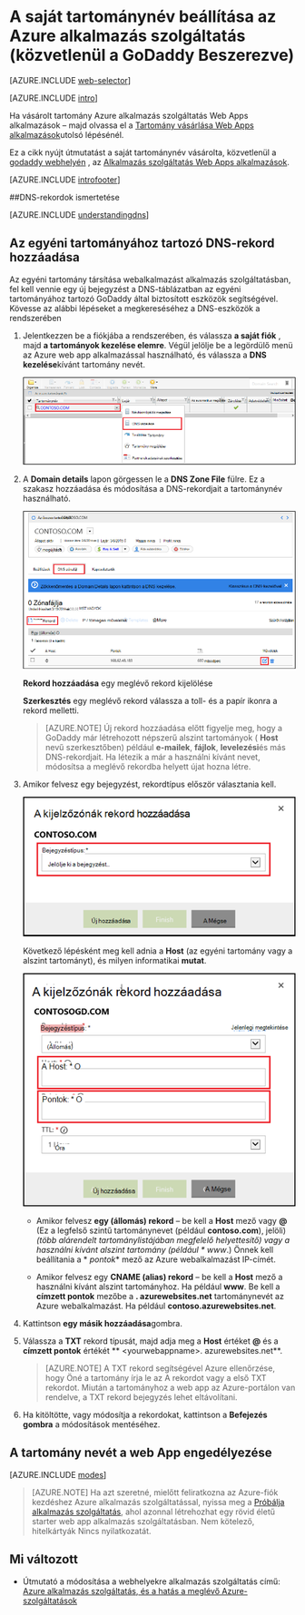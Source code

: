 <properties
    pageTitle="A saját tartománynév beállítása az Azure alkalmazás szolgáltatás (GoDaddy)"
    description="Az Azure Web Apps alkalmazások használata a tartománynév a go Daddynél"
    services="app-service"
    documentationCenter=""
    authors="erikre"
    manager="wpickett"
    editor="jimbe"/>

<tags
    ms.service="app-service"
    ms.workload="na"
    ms.tgt_pltfrm="na"
    ms.devlang="na"
    ms.topic="article"
    ms.date="01/12/2016"
    ms.author="cephalin"/>

# <a name="configure-a-custom-domain-name-in-azure-app-service-purchased-directly-from-godaddy"></a>A saját tartománynév beállítása az Azure alkalmazás szolgáltatás (közvetlenül a GoDaddy Beszerezve)

[AZURE.INCLUDE [web-selector](../../includes/websites-custom-domain-selector.md)]

[AZURE.INCLUDE [intro](../../includes/custom-dns-web-site-intro.md)]

Ha vásárolt tartomány Azure alkalmazás szolgáltatás Web Apps alkalmazások – majd olvassa el a [Tartomány vásárlása Web Apps alkalmazások](custom-dns-web-site-buydomains-web-app.md)utolsó lépésénél.

Ez a cikk nyújt útmutatást a saját tartománynév vásárolta, közvetlenül a [godaddy webhelyén](https://godaddy.com) , az [Alkalmazás szolgáltatás Web Apps alkalmazások](http://go.microsoft.com/fwlink/?LinkId=529714).

[AZURE.INCLUDE [introfooter](../../includes/custom-dns-web-site-intro-notes.md)]

<a name="understanding-records"></a>
##<a name="understanding-dns-records"></a>DNS-rekordok ismertetése

[AZURE.INCLUDE [understandingdns](../../includes/custom-dns-web-site-understanding-dns-raw.md)]

<a name="bkmk_configurecname"></a>
## <a name="add-a-dns-record-for-your-custom-domain"></a>Az egyéni tartományához tartozó DNS-rekord hozzáadása

Az egyéni tartomány társítása webalkalmazást alkalmazás szolgáltatásban, fel kell vennie egy új bejegyzést a DNS-táblázatban az egyéni tartományához tartozó GoDaddy által biztosított eszközök segítségével. Kövesse az alábbi lépéseket a megkereséséhez a DNS-eszközök a rendszerében

1. Jelentkezzen be a fiókjába a rendszerében, és válassza **a saját fiók** , majd **a tartományok kezelése elemre**. Végül jelölje be a legördülő menü az Azure web app alkalmazással használható, és válassza a **DNS kezelése**kívánt tartomány nevét.

    ![Egyéni tartomány lapon a GoDaddy](./media/web-sites-godaddy-custom-domain-name/godaddy-customdomain.png)

2. A **Domain details** lapon görgessen le a **DNS Zone File** fülre. Ez a szakasz hozzáadása és módosítása a DNS-rekordjait a tartománynév használható.

    ![DNS-zónafájl lap](./media/web-sites-godaddy-custom-domain-name/godaddy-zonetab.png)

    **Rekord hozzáadása** egy meglévő rekord kijelölése

    **Szerkesztés** egy meglévő rekord válassza a toll- és a papír ikonra a rekord melletti.

    > [AZURE.NOTE] Új rekord hozzáadása előtt figyelje meg, hogy a GoDaddy már létrehozott népszerű alszint tartományok ( **Host** nevű szerkesztőben) például **e-mailek**, **fájlok**, **levelezési**és más DNS-rekordjait. Ha létezik a már a használni kívánt nevet, módosítsa a meglévő rekordba helyett újat hozna létre.

4. Amikor felvesz egy bejegyzést, rekordtípus először választania kell.

    ![Jelölje ki a bejegyzés típusa](./media/web-sites-godaddy-custom-domain-name/godaddy-selectrecordtype.png)

    Következő lépésként meg kell adnia a **Host** (az egyéni tartomány vagy a alszint tartományt), és milyen informatikai **mutat**.

    ![a kijelzőzónák rekord hozzáadása](./media/web-sites-godaddy-custom-domain-name/godaddy-addzonerecord.png)

    * Amikor felvesz **egy (állomás) rekord** – be kell a **Host** mező vagy **@** (Ez a legfelső szintű tartománynevet (például **contoso.com**), jelöli) *(több alárendelt tartománylistájában megfelelő helyettesítő) vagy a használni kívánt alszint tartomány (például * *www**.) Önnek kell beállítania a * *pontok** mező az Azure webalkalmazást IP-címét.

    * Amikor felvesz egy **CNAME (alias) rekord** – be kell a **Host** mező a használni kívánt alszint tartományhoz. Ha például **www**. Be kell a **címzett pontok** mezőbe a **. azurewebsites.net** tartománynevét az Azure webalkalmazást. Ha például **contoso.azurewebsites.net**.

5. Kattintson **egy másik hozzáadása**gombra.
6. Válassza a **TXT** rekord típusát, majd adja meg a **Host** értéket **@** és a **címzett pontok** értékét ** &lt;yourwebappname&gt;. azurewebsites.net**.

    > [AZURE.NOTE] A TXT rekord segítségével Azure ellenőrzése, hogy Öné a tartomány írja le az A rekordot vagy a első TXT rekordot. Miután a tartományhoz a web app az Azure-portálon van rendelve, a TXT rekord bejegyzés lehet eltávolítani.

5. Ha kitöltötte, vagy módosítja a rekordokat, kattintson a **Befejezés gombra** a módosítások mentéséhez.

<a name="enabledomain"></a>
## <a name="enable-the-domain-name-on-your-web-app"></a>A tartomány nevét a web App engedélyezése

[AZURE.INCLUDE [modes](../../includes/custom-dns-web-site-enable-on-web-site.md)]

>[AZURE.NOTE] Ha azt szeretné, mielőtt feliratkozna az Azure-fiók kezdéshez Azure alkalmazás szolgáltatással, nyissa meg a [Próbálja alkalmazás szolgáltatás](http://go.microsoft.com/fwlink/?LinkId=523751), ahol azonnal létrehozhat egy rövid életű starter web app alkalmazás szolgáltatásban. Nem kötelező, hitelkártyák Nincs nyilatkozatát.

## <a name="whats-changed"></a>Mi változott
* Útmutató a módosítása a webhelyekre alkalmazás szolgáltatás című: [Azure alkalmazás szolgáltatás, és a hatás a meglévő Azure-szolgáltatások](http://go.microsoft.com/fwlink/?LinkId=529714)
